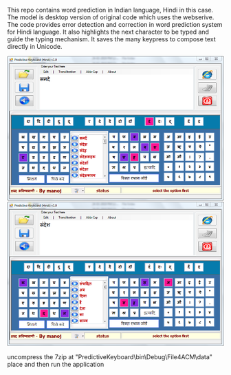 This repo contains word prediction in Indian language, Hindi in this case. The model is desktop version of original code which uses the webserive. The code provides error detection and correction in word prediction system for Hindi language. It also highlights the next character to be typed and guide the typing mechanism. It saves the many keypress to compose text directly in Unicode.

![title](a1.png)
![title](a2.png)

uncompress the 7zip at "PredictiveKeyboard\bin\Debug\File4ACM\data" place and then run the application
